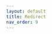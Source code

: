 ```yaml
---
layout: default
title: Redirect
nav_order: 9
---
```


<meta http-equiv="refresh" content="2; URL=https://serialprizes.itch.io" />

